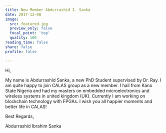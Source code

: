 ```yaml
---
title: New Member Abdurrashid I. Sanka
date: 2017-12-08
image:
  src: featured.jpg
  preview_only: false
  focal_point: 'top'
  quality: 100
reading_time: false
share: false
profile: false

---
```


<!--more-->

Hi,

My name is Abdurrashid Sanka, a new PhD Student supervised by Dr. Ray. I am quite happy to join CALAS group as a new member. I hail from Kano State Nigeria and had my masters on  embedded microelectronics and wireless systems in united kingdom (UK). Currently I am working on blockchain technology with FPGAs. I wish you all happier moments and better life in CALAS!

Best Regards,

Abdurrashid Ibrahim Sanka